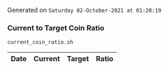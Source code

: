 Generated on `Saturday 02-October-2021 at 01:20:19`

### Current to Target Coin Ratio
`current_coin_ratio.sh`

Date|Current|Target|Ratio
---|---|---|---
